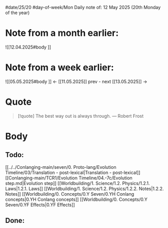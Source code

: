 
#date/25/20
#day-of-week/Mon
Daily note of: 12 May 2025 (20th Monday of the year)

# Note from a month earlier:
![[12.04.2025#body ]]

# Note from a week earlier:
![[05.05.2025#body ]]
 <- [[11.05.2025]] prev - next [[13.05.2025]] ->
# Quote

> [!quote] The best way out is always through.
> — Robert Frost
# Body

## Todo:

[[../../Conlanging-main/seven/0. Proto-lang/Evolution Timeline/03/Translation - post-lexical|Translation - post-lexical]]
[[Conlanging-main/TCR1/Evolution Timeline/04.-7c/Evolution step.md|Evolution step]]
[[Worldbuilding/1. Science/1.2. Physics/1.2.1. Laws|1.2.1. Laws]]
[[Worldbuilding/1. Science/1.2. Physics/1.2.2. Notes|1.2.2. Notes]]
[[Worldbuilding/0. Concepts/0.Y Seven/0.YH Conlang concepts|0.YH Conlang concepts]]
[[Worldbuilding/0. Concepts/0.Y Seven/0.YF Effects|0.YF Effects]]
## Done: